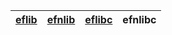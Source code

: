 [eflib](https://github.com/eflib) | [efnlib](https://github.com/efnlib) | [eflibc](https://github.com/eflibc) | efnlibc
:--- | :--- | :--- | :---
